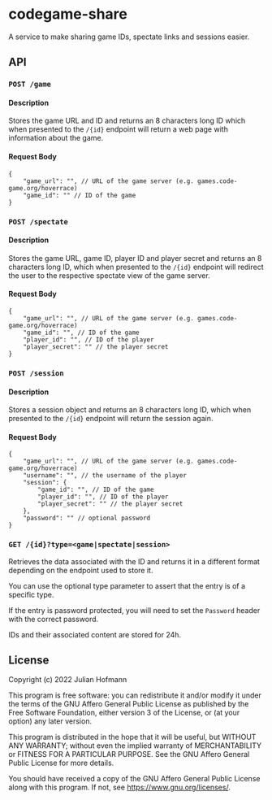 # codegame-share

A service to make sharing game IDs, spectate links and sessions easier.

## API

### `POST /game`

#### Description

Stores the game URL and ID and returns an 8 characters long ID
which when presented to the `/{id}` endpoint will return a web page with information about the game.

#### Request Body

```jsonc
{
	"game_url": "", // URL of the game server (e.g. games.code-game.org/hoverrace)
	"game_id": "" // ID of the game
}
```

### `POST /spectate`

#### Description

Stores the game URL, game ID, player ID and player secret and returns an 8 characters long ID,
which when presented to the `/{id}` endpoint will redirect the user to the respective spectate view of the game server.

#### Request Body

```jsonc
{
	"game_url": "", // URL of the game server (e.g. games.code-game.org/hoverrace)
	"game_id": "", // ID of the game
	"player_id": "", // ID of the player
	"player_secret": "" // the player secret
}
```

### `POST /session`

#### Description

Stores a session object and returns an 8 characters long ID,
which when presented to the `/{id}` endpoint will return the session again.

#### Request Body

```jsonc
{
	"game_url": "", // URL of the game server (e.g. games.code-game.org/hoverrace)
	"username": "", // the username of the player
	"session": {
		"game_id": "", // ID of the game
		"player_id": "", // ID of the player
		"player_secret": "" // the player secret
	},
	"password": "" // optional password
}
```

### `GET /{id}?type=<game|spectate|session>`

Retrieves the data associated with the ID and returns it in a different format depending on the endpoint used to store it.

You can use the optional type parameter to assert that the entry is of a specific type.

If the entry is password protected, you will need to set the `Password` header with the correct password.

IDs and their associated content are stored for 24h.

## License

Copyright (c) 2022 Julian Hofmann

This program is free software: you can redistribute it and/or modify
it under the terms of the GNU Affero General Public License as published
by the Free Software Foundation, either version 3 of the License, or
(at your option) any later version.

This program is distributed in the hope that it will be useful,
but WITHOUT ANY WARRANTY; without even the implied warranty of
MERCHANTABILITY or FITNESS FOR A PARTICULAR PURPOSE.  See the
GNU Affero General Public License for more details.

You should have received a copy of the GNU Affero General Public License
along with this program.  If not, see <https://www.gnu.org/licenses/>.
